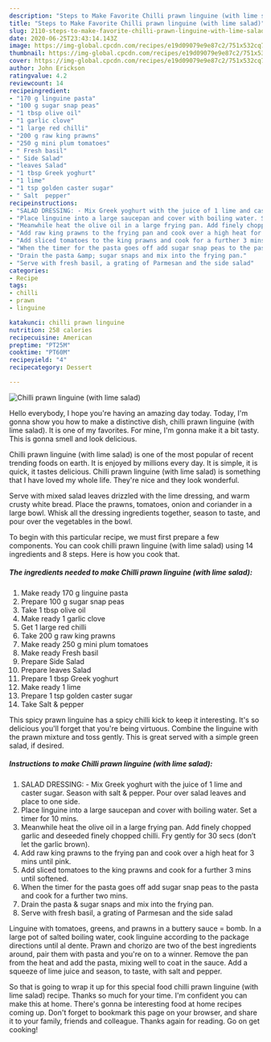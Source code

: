 ```yaml
---
description: "Steps to Make Favorite Chilli prawn linguine (with lime salad)"
title: "Steps to Make Favorite Chilli prawn linguine (with lime salad)"
slug: 2110-steps-to-make-favorite-chilli-prawn-linguine-with-lime-salad
date: 2020-06-25T23:43:14.143Z
image: https://img-global.cpcdn.com/recipes/e19d09079e9e87c2/751x532cq70/chilli-prawn-linguine-with-lime-salad-recipe-main-photo.jpg
thumbnail: https://img-global.cpcdn.com/recipes/e19d09079e9e87c2/751x532cq70/chilli-prawn-linguine-with-lime-salad-recipe-main-photo.jpg
cover: https://img-global.cpcdn.com/recipes/e19d09079e9e87c2/751x532cq70/chilli-prawn-linguine-with-lime-salad-recipe-main-photo.jpg
author: John Erickson
ratingvalue: 4.2
reviewcount: 14
recipeingredient:
- "170 g linguine pasta"
- "100 g sugar snap peas"
- "1 tbsp olive oil"
- "1 garlic clove"
- "1 large red chilli"
- "200 g raw king prawns"
- "250 g mini plum tomatoes"
- " Fresh basil"
- " Side Salad"
- "leaves Salad"
- "1 tbsp Greek yoghurt"
- "1 lime"
- "1 tsp golden caster sugar"
- " Salt  pepper"
recipeinstructions:
- "SALAD DRESSING: - Mix Greek yoghurt with the juice of 1 lime and caster sugar. Season with salt &amp; pepper. Pour over salad leaves and place to one side."
- "Place linguine into a large saucepan and cover with boiling water. Set a timer for 10 mins."
- "Meanwhile heat the olive oil in a large frying pan. Add finely chopped garlic and deseeded finely chopped chilli. Fry gently for 30 secs (don’t let the garlic brown)."
- "Add raw king prawns to the frying pan and cook over a high heat for 3 mins until pink."
- "Add sliced tomatoes to the king prawns and cook for a further 3 mins until softened."
- "When the timer for the pasta goes off add sugar snap peas to the pasta and cook for a further two mins."
- "Drain the pasta &amp; sugar snaps and mix into the frying pan."
- "Serve with fresh basil, a grating of Parmesan and the side salad"
categories:
- Recipe
tags:
- chilli
- prawn
- linguine

katakunci: chilli prawn linguine 
nutrition: 258 calories
recipecuisine: American
preptime: "PT25M"
cooktime: "PT60M"
recipeyield: "4"
recipecategory: Dessert

---
```



![Chilli prawn linguine (with lime salad)](https://img-global.cpcdn.com/recipes/e19d09079e9e87c2/751x532cq70/chilli-prawn-linguine-with-lime-salad-recipe-main-photo.jpg)

Hello everybody, I hope you're having an amazing day today. Today, I'm gonna show you how to make a distinctive dish, chilli prawn linguine (with lime salad). It is one of my favorites. For mine, I'm gonna make it a bit tasty. This is gonna smell and look delicious.

Chilli prawn linguine (with lime salad) is one of the most popular of recent trending foods on earth. It is enjoyed by millions every day. It is simple, it is quick, it tastes delicious. Chilli prawn linguine (with lime salad) is something that I have loved my whole life. They're nice and they look wonderful.

Serve with mixed salad leaves drizzled with the lime dressing, and warm crusty white bread. Place the prawns, tomatoes, onion and coriander in a large bowl. Whisk all the dressing ingredients together, season to taste, and pour over the vegetables in the bowl.


To begin with this particular recipe, we must first prepare a few components. You can cook chilli prawn linguine (with lime salad) using 14 ingredients and 8 steps. Here is how you cook that.

<!--inarticleads1-->

##### The ingredients needed to make Chilli prawn linguine (with lime salad):

1. Make ready 170 g linguine pasta
1. Prepare 100 g sugar snap peas
1. Take 1 tbsp olive oil
1. Make ready 1 garlic clove
1. Get 1 large red chilli
1. Take 200 g raw king prawns
1. Make ready 250 g mini plum tomatoes
1. Make ready  Fresh basil
1. Prepare  Side Salad
1. Prepare leaves Salad
1. Prepare 1 tbsp Greek yoghurt
1. Make ready 1 lime
1. Prepare 1 tsp golden caster sugar
1. Take  Salt &amp; pepper


This spicy prawn linguine has a spicy chilli kick to keep it interesting. It&#39;s so delicious you&#39;ll forget that you&#39;re being virtuous. Combine the linguine with the prawn mixture and toss gently. This is great served with a simple green salad, if desired. 

<!--inarticleads2-->

##### Instructions to make Chilli prawn linguine (with lime salad):

1. SALAD DRESSING: - Mix Greek yoghurt with the juice of 1 lime and caster sugar. Season with salt &amp; pepper. Pour over salad leaves and place to one side.
1. Place linguine into a large saucepan and cover with boiling water. Set a timer for 10 mins.
1. Meanwhile heat the olive oil in a large frying pan. Add finely chopped garlic and deseeded finely chopped chilli. Fry gently for 30 secs (don’t let the garlic brown).
1. Add raw king prawns to the frying pan and cook over a high heat for 3 mins until pink.
1. Add sliced tomatoes to the king prawns and cook for a further 3 mins until softened.
1. When the timer for the pasta goes off add sugar snap peas to the pasta and cook for a further two mins.
1. Drain the pasta &amp; sugar snaps and mix into the frying pan.
1. Serve with fresh basil, a grating of Parmesan and the side salad


Linguine with tomatoes, greens, and prawns in a buttery sauce = bomb. In a large pot of salted boiling water, cook linguine according to the package directions until al dente. Prawn and chorizo are two of the best ingredients around, pair them with pasta and you&#39;re on to a winner. Remove the pan from the heat and add the pasta, mixing well to coat in the sauce. Add a squeeze of lime juice and season, to taste, with salt and pepper. 

So that is going to wrap it up for this special food chilli prawn linguine (with lime salad) recipe. Thanks so much for your time. I'm confident you can make this at home. There's gonna be interesting food at home recipes coming up. Don't forget to bookmark this page on your browser, and share it to your family, friends and colleague. Thanks again for reading. Go on get cooking!
